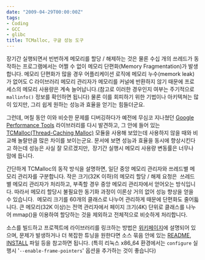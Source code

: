 ```yaml
---
date: "2009-04-29T00:00:00Z"
tags:
- Coding
- GCC
- glibc
title: TCMalloc, 구글 성능 도구
---
```


장기간 실행되면서 빈번하게 메모리를 할당 / 해제하는 것은 물론 수십 개의 쓰레드가 동작하는 프로그램에서는 어쩔 수 없이 메모리 단편화(Memory Fragmentation)가 발생합니다. 메모리 단편화가 많을 경우 어플리케이션 로직에 메모리 누수(memork leak)가 없어도 C 라이브러리 메모리 관리자가 메모리를 커널에 반환하지 않기 때문에 프로세스의 메모리 사용량은 계속 늘어납니다.(참고로 이러한 경우인지 여부는 주기적으로 `mallinfo()` 정보를 확인하면 됩니다) 물론 이를 회피하기 위한 기법이나 아키텍쳐는 많이 있지만, 그리 쉽게 원하는 성능과 효율을 얻기는 힘들더군요.

그런데, 며칠 동안 이와 비슷한 문제를 디버깅하다가 예전에 무심코 지나쳤던 [Google Performance Tools](http://code.google.com/p/google-perftools/) 라이브러리를 다시 발견하고, 그 안에 들어 있는 [TCMalloc(Thread-Caching Malloc)](http://google-perftools.googlecode.com/svn/trunk/doc/tcmalloc.html) 모듈을 사용해 보았는데 사용하지 않을 때와 비교해 놀랄만큼 많은 차이를 보이는군요. 문서에 보면 성능과 효율을 동시에 향상시킨다고 하는데 성능은 사실 잘 모르겠지만,  장기간 실행시 메모리 사용량 변동률은 너무나 맘에 듭니다.

간단하게 TCMalloc의 동작 방식을 설명하면, 일단 중앙 메모리 관리자와 쓰레드별 메모리 관리자를 구분합니다. 작은 크기(32K 이하)의 메모리 할당 / 해제 요청은  쓰레드별 메모리 관리자가 처리하고, 부족할 경우 중앙 메모리 관리자에서 얻어오는 방식입니다. 따라서 메모리 할당시 불필요한 동기화 과정이 이론상 거의 없어 성능 향상을 얻을 수 있습니다.  메모리 크기를 60개의 클래스로 나누어 관리하게 때문에 단편화도 줄어듧니다. 큰 메모리(32K 이상)는 전역 관리자에서 페이지 크기(4K) 단위로 클래스를 나누어 mmap()을 이용하여 할당하는 것을 제외하고 전체적으로 비슷하게 처리합니다.

소스를 빌드하고 프로젝트에 라이브러리를 링크하는 방법은 [위키페이지](http://code.google.com/p/google-perftools/wiki/GooglePerformanceTools)에 설명되어 있으며, 문제가 발생하거나 더 복잡한 튜닝을 원한다면 소스 묶음 안에 있는 [README](http://google-perftools.googlecode.com/svn/trunk/README), [INSTALL](http://google-perftools.googlecode.com/svn/trunk/INSTALL) 파일 등을 참고하면 됩니다. (특히 리눅스 x86\_64 환경에서는 `configure` 실행시 '`--enable-frame-pointers`' 옵션을 추가하는 것이 좋습니다)
